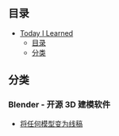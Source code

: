 ## 目录

- [Today I Learned](#today-i-learned)
  - [目录](#目录)
  - [分类](#分类)

## 分类

<a id="blender"></a>
### Blender - 开源 3D 建模软件

- [将任何模型变为线稿](blender/blender-line.md)
